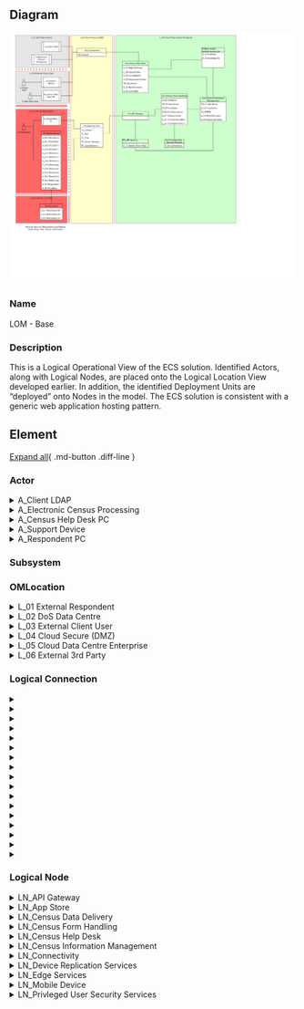 
## Diagram

![LOM - Base](../img/lomview_S18vZHZqK9FO_r13-bc9lY_BJK24keC9.png)



### Name


LOM - Base


### Description


This is a Logical Operational View of the ECS solution. Identified Actors, along with Logical Nodes, are placed onto the Logical Location View developed earlier. In addition, the identified Deployment Units are “deployed” onto Nodes in the model. The ECS solution is consistent with a generic web application hosting pattern.


## Element

[Expand all](#){ .md-button .diff-line }


### Actor


    

<details markdown=1>
<summary markdown="span">A_Client LDAP</summary>

<table>
    <caption></caption>
    <thead>
        <tr>
            <th></th>
            <th></th>
        </tr>
    </thead>
    <tr>
        <td> <strong>Name</strong> </td>
        <td>A_Client LDAP</td>
    </tr>
    <tr>
        <td> <strong>Description</strong> </td>
        <td></td>
    </tr>
    <tr>
        <td> <strong>Type</strong> </td>
        <td>IT System</td>
    </tr>
    <tr>
        <td> <strong>Generic Group</strong> </td>
<td>
        
</td>
    </tr>
</table>


</details>


    

<details markdown=1>
<summary markdown="span">A_Electronic Census Processing</summary>

<table>
    <caption></caption>
    <thead>
        <tr>
            <th></th>
            <th></th>
        </tr>
    </thead>
    <tr>
        <td> <strong>Name</strong> </td>
        <td>A_Electronic Census Processing</td>
    </tr>
    <tr>
        <td> <strong>Description</strong> </td>
        <td></td>
    </tr>
    <tr>
        <td> <strong>Type</strong> </td>
        <td>IT System</td>
    </tr>
    <tr>
        <td> <strong>Generic Group</strong> </td>
<td>
        
</td>
    </tr>
</table>


</details>


    

<details markdown=1>
<summary markdown="span">A_Census Help Desk PC</summary>

<table>
    <caption></caption>
    <thead>
        <tr>
            <th></th>
            <th></th>
        </tr>
    </thead>
    <tr>
        <td> <strong>Name</strong> </td>
        <td>A_Census Help Desk PC</td>
    </tr>
    <tr>
        <td> <strong>Description</strong> </td>
        <td></td>
    </tr>
    <tr>
        <td> <strong>Type</strong> </td>
        <td>IT System</td>
    </tr>
    <tr>
        <td> <strong>Generic Group</strong> </td>
<td>
        
</td>
    </tr>
</table>


</details>


    

<details markdown=1>
<summary markdown="span">A_Support Device</summary>

<table>
    <caption></caption>
    <thead>
        <tr>
            <th></th>
            <th></th>
        </tr>
    </thead>
    <tr>
        <td> <strong>Name</strong> </td>
        <td>A_Support Device</td>
    </tr>
    <tr>
        <td> <strong>Description</strong> </td>
        <td>PC or mobile device used by help desk support person.  They are using the system via a browser, so no software to be deployed.

The browser accessed user interface - must meet the accessibility requirements including operation with JavaScript disabled and support for screen readers. ECS application running on the server generates all HTML pages displayed to the respondent and performs all field validation, business rule and mandatory question checks, and subsequent processing. The browser performs the pure presentation layer function, and thus every individual page transition requires interaction with the server.</td>
    </tr>
    <tr>
        <td> <strong>Type</strong> </td>
        <td>IT System</td>
    </tr>
    <tr>
        <td> <strong>Generic Group</strong> </td>
<td>
        
</td>
    </tr>
</table>


</details>


    

<details markdown=1>
<summary markdown="span">A_Respondent PC</summary>

<table>
    <caption></caption>
    <thead>
        <tr>
            <th></th>
            <th></th>
        </tr>
    </thead>
    <tr>
        <td> <strong>Name</strong> </td>
        <td>A_Respondent PC</td>
    </tr>
    <tr>
        <td> <strong>Description</strong> </td>
        <td>PC used by census respondent, in this case using a browser to access the centralized version of the application.</td>
    </tr>
    <tr>
        <td> <strong>Type</strong> </td>
        <td>IT System</td>
    </tr>
    <tr>
        <td> <strong>Generic Group</strong> </td>
<td>
        
</td>
    </tr>
</table>


</details>


    




### Subsystem





### OMLocation


    

<details markdown=1>
<summary markdown="span">L_01 External Respondent</summary>

<table>
    <caption></caption>
    <thead>
        <tr>
            <th></th>
            <th></th>
        </tr>
    </thead>
    <tr>
        <td> <strong>Name</strong> </td>
        <td>L_01 External Respondent</td>
    </tr>
    <tr>
        <td> <strong>Description</strong> </td>
        <td>L_External Respondent

Cardinality = 10,000,000</td>
    </tr>
</table>


</details>


    

<details markdown=1>
<summary markdown="span">L_02 DoS Data Centre</summary>

<table>
    <caption></caption>
    <thead>
        <tr>
            <th></th>
            <th></th>
        </tr>
    </thead>
    <tr>
        <td> <strong>Name</strong> </td>
        <td>L_02 DoS Data Centre</td>
    </tr>
    <tr>
        <td> <strong>Description</strong> </td>
        <td>L_External Client Data Centre

Cardinality = 1</td>
    </tr>
</table>


</details>


    

<details markdown=1>
<summary markdown="span">L_03 External Client User</summary>

<table>
    <caption></caption>
    <thead>
        <tr>
            <th></th>
            <th></th>
        </tr>
    </thead>
    <tr>
        <td> <strong>Name</strong> </td>
        <td>L_03 External Client User</td>
    </tr>
    <tr>
        <td> <strong>Description</strong> </td>
        <td>L_External Client User

Cardinality = 1</td>
    </tr>
</table>


</details>


    

<details markdown=1>
<summary markdown="span">L_04 Cloud Secure (DMZ)</summary>

<table>
    <caption></caption>
    <thead>
        <tr>
            <th></th>
            <th></th>
        </tr>
    </thead>
    <tr>
        <td> <strong>Name</strong> </td>
        <td>L_04 Cloud Secure (DMZ)</td>
    </tr>
    <tr>
        <td> <strong>Description</strong> </td>
        <td>L_Cloud Secure (DMZ)

Cardinality = 1</td>
    </tr>
</table>


</details>


    

<details markdown=1>
<summary markdown="span">L_05 Cloud Data Centre Enterprise</summary>

<table>
    <caption></caption>
    <thead>
        <tr>
            <th></th>
            <th></th>
        </tr>
    </thead>
    <tr>
        <td> <strong>Name</strong> </td>
        <td>L_05 Cloud Data Centre Enterprise</td>
    </tr>
    <tr>
        <td> <strong>Description</strong> </td>
        <td>L_Cloud Data Centre Enterprise

Cardinality = 1</td>
    </tr>
</table>


</details>


    

<details markdown=1>
<summary markdown="span">L_06 External 3rd Party</summary>

<table>
    <caption></caption>
    <thead>
        <tr>
            <th></th>
            <th></th>
        </tr>
    </thead>
    <tr>
        <td> <strong>Name</strong> </td>
        <td>L_06 External 3rd Party</td>
    </tr>
    <tr>
        <td> <strong>Description</strong> </td>
        <td>L_External 3rd Party

Cardinality = 3</td>
    </tr>
</table>


</details>


    




### Logical Connection


    

<details markdown=1>
<summary markdown="span"></summary>

<table>
    <caption></caption>
    <thead>
        <tr>
            <th></th>
            <th></th>
        </tr>
    </thead>
    <tr>
        <td> <strong>Name</strong> </td>
        <td></td>
    </tr>
    <tr>
        <td> <strong>Description</strong> </td>
        <td></td>
    </tr>
</table>


</details>


    

<details markdown=1>
<summary markdown="span"></summary>

<table>
    <caption></caption>
    <thead>
        <tr>
            <th></th>
            <th></th>
        </tr>
    </thead>
    <tr>
        <td> <strong>Name</strong> </td>
        <td></td>
    </tr>
    <tr>
        <td> <strong>Description</strong> </td>
        <td></td>
    </tr>
</table>


</details>


    

<details markdown=1>
<summary markdown="span"></summary>

<table>
    <caption></caption>
    <thead>
        <tr>
            <th></th>
            <th></th>
        </tr>
    </thead>
    <tr>
        <td> <strong>Name</strong> </td>
        <td></td>
    </tr>
    <tr>
        <td> <strong>Description</strong> </td>
        <td></td>
    </tr>
</table>


</details>


    

<details markdown=1>
<summary markdown="span"></summary>

<table>
    <caption></caption>
    <thead>
        <tr>
            <th></th>
            <th></th>
        </tr>
    </thead>
    <tr>
        <td> <strong>Name</strong> </td>
        <td></td>
    </tr>
    <tr>
        <td> <strong>Description</strong> </td>
        <td></td>
    </tr>
</table>


</details>


    

<details markdown=1>
<summary markdown="span"></summary>

<table>
    <caption></caption>
    <thead>
        <tr>
            <th></th>
            <th></th>
        </tr>
    </thead>
    <tr>
        <td> <strong>Name</strong> </td>
        <td></td>
    </tr>
    <tr>
        <td> <strong>Description</strong> </td>
        <td></td>
    </tr>
</table>


</details>


    

<details markdown=1>
<summary markdown="span"></summary>

<table>
    <caption></caption>
    <thead>
        <tr>
            <th></th>
            <th></th>
        </tr>
    </thead>
    <tr>
        <td> <strong>Name</strong> </td>
        <td></td>
    </tr>
    <tr>
        <td> <strong>Description</strong> </td>
        <td></td>
    </tr>
</table>


</details>


    

<details markdown=1>
<summary markdown="span"></summary>

<table>
    <caption></caption>
    <thead>
        <tr>
            <th></th>
            <th></th>
        </tr>
    </thead>
    <tr>
        <td> <strong>Name</strong> </td>
        <td></td>
    </tr>
    <tr>
        <td> <strong>Description</strong> </td>
        <td></td>
    </tr>
</table>


</details>


    

<details markdown=1>
<summary markdown="span"></summary>

<table>
    <caption></caption>
    <thead>
        <tr>
            <th></th>
            <th></th>
        </tr>
    </thead>
    <tr>
        <td> <strong>Name</strong> </td>
        <td></td>
    </tr>
    <tr>
        <td> <strong>Description</strong> </td>
        <td></td>
    </tr>
</table>


</details>


    

<details markdown=1>
<summary markdown="span"></summary>

<table>
    <caption></caption>
    <thead>
        <tr>
            <th></th>
            <th></th>
        </tr>
    </thead>
    <tr>
        <td> <strong>Name</strong> </td>
        <td></td>
    </tr>
    <tr>
        <td> <strong>Description</strong> </td>
        <td></td>
    </tr>
</table>


</details>


    

<details markdown=1>
<summary markdown="span"></summary>

<table>
    <caption></caption>
    <thead>
        <tr>
            <th></th>
            <th></th>
        </tr>
    </thead>
    <tr>
        <td> <strong>Name</strong> </td>
        <td></td>
    </tr>
    <tr>
        <td> <strong>Description</strong> </td>
        <td></td>
    </tr>
</table>


</details>


    

<details markdown=1>
<summary markdown="span"></summary>

<table>
    <caption></caption>
    <thead>
        <tr>
            <th></th>
            <th></th>
        </tr>
    </thead>
    <tr>
        <td> <strong>Name</strong> </td>
        <td></td>
    </tr>
    <tr>
        <td> <strong>Description</strong> </td>
        <td></td>
    </tr>
</table>


</details>


    

<details markdown=1>
<summary markdown="span"></summary>

<table>
    <caption></caption>
    <thead>
        <tr>
            <th></th>
            <th></th>
        </tr>
    </thead>
    <tr>
        <td> <strong>Name</strong> </td>
        <td></td>
    </tr>
    <tr>
        <td> <strong>Description</strong> </td>
        <td></td>
    </tr>
</table>


</details>


    

<details markdown=1>
<summary markdown="span"></summary>

<table>
    <caption></caption>
    <thead>
        <tr>
            <th></th>
            <th></th>
        </tr>
    </thead>
    <tr>
        <td> <strong>Name</strong> </td>
        <td></td>
    </tr>
    <tr>
        <td> <strong>Description</strong> </td>
        <td></td>
    </tr>
</table>


</details>


    

<details markdown=1>
<summary markdown="span"></summary>

<table>
    <caption></caption>
    <thead>
        <tr>
            <th></th>
            <th></th>
        </tr>
    </thead>
    <tr>
        <td> <strong>Name</strong> </td>
        <td></td>
    </tr>
    <tr>
        <td> <strong>Description</strong> </td>
        <td></td>
    </tr>
</table>


</details>


    

<details markdown=1>
<summary markdown="span"></summary>

<table>
    <caption></caption>
    <thead>
        <tr>
            <th></th>
            <th></th>
        </tr>
    </thead>
    <tr>
        <td> <strong>Name</strong> </td>
        <td></td>
    </tr>
    <tr>
        <td> <strong>Description</strong> </td>
        <td></td>
    </tr>
</table>


</details>


    

<details markdown=1>
<summary markdown="span"></summary>

<table>
    <caption></caption>
    <thead>
        <tr>
            <th></th>
            <th></th>
        </tr>
    </thead>
    <tr>
        <td> <strong>Name</strong> </td>
        <td></td>
    </tr>
    <tr>
        <td> <strong>Description</strong> </td>
        <td></td>
    </tr>
</table>


</details>


    

<details markdown=1>
<summary markdown="span"></summary>

<table>
    <caption></caption>
    <thead>
        <tr>
            <th></th>
            <th></th>
        </tr>
    </thead>
    <tr>
        <td> <strong>Name</strong> </td>
        <td></td>
    </tr>
    <tr>
        <td> <strong>Description</strong> </td>
        <td></td>
    </tr>
</table>


</details>


    



### Logical Node


    

<details markdown=1>
<summary markdown="span">LN_API Gateway</summary>

<table>
    <caption></caption>
    <thead>
        <tr>
            <th></th>
            <th></th>
        </tr>
    </thead>
    <tr>
        <td> <strong>Name</strong> </td>
        <td>LN_API Gateway</td>
    </tr>
    <tr>
        <td> <strong>Description</strong> </td>
        <td></td>
    </tr>
    <tr>
        <td> <strong>Type</strong> </td>
        <td></td>
    </tr>
    <tr>
        <td> <strong>Primary Capability</strong> </td>
        <td>
            
        </td>
    </tr>
    <tr>
        <td> <strong>Implementation</strong> </td>
        <td>
            
                <div><a href="https://www.ibm.com/cloud/api-connect">IBM API Connect</a></div>
            
        </td>
    </tr>
    <tr>
        <td> <strong>Architectural Decision</strong> </td>
        <td>
            
        </td>
    </tr>
    <tr>
        <td> <strong>Non Functional Requirement</strong> </td>
        <td>
            
        </td>
    </tr>
    <tr>
        <td> <strong>Generic Group</strong> </td>
        <td></td>
    </tr>
    <tr>
        <td> <strong>Sub-level Diagram</strong> </td>
        <td></td>
    </tr>
    <tr>
        <td> <strong>Related Diagrams</strong> </td>
        <td>
            
                <div><a href="../../Logical Operational View/lomview_S18vZHZqK9FO_r13-bc9lY_BJK24keC9">LOM - Base</a></div>
            
                <div><a href="../../Logical Operational View/lomview_SJ4GogkCd_r13-bc9lY_BJK24keC9">LOM Base - new</a></div>
            
                <div><a href="../../Prescribed Operational Model/pomview_ryoKWHbcF9Yd_r13-bc9lY_BJK24keC9">POM - Base</a></div>
            
        </td>
    </tr>
    <tr>
        <td> <strong>Related Elements</strong> </td>
        <td>
            
                <div>PN_Gateway</div>
                
                    
                    <li><a href="../../Prescribed Operational Model/pomview_ryoKWHbcF9Yd_r13-bc9lY_BJK24keC9">POM - Base</a></li>
                    
                
            
                <div>L_05 Cloud Data Centre Enterprise</div>
                
                    
                    <li><a href="../../Logical Operational View/lomview_S18vZHZqK9FO_r13-bc9lY_BJK24keC9">LOM - Base</a></li>
                    
                    <li><a href="../../Logical Operational View/lomview_SJ4GogkCd_r13-bc9lY_BJK24keC9">LOM Base - new</a></li>
                    
                
            
            
                <div>TE_API Access</div>
                
                    
                    <li><div><a href="../../Prescribed Operational Model/pomview_ryoKWHbcF9Yd_r13-bc9lY_BJK24keC9">POM - Base</a></div></li>
                    
                    <li><div><a href="../../Logical Operational View/lomview_S18vZHZqK9FO_r13-bc9lY_BJK24keC9">LOM - Base</a></div></li>
                    
                    <li><div><a href="../../Logical Operational View/lomview_SJ4GogkCd_r13-bc9lY_BJK24keC9">LOM Base - new</a></div></li>
                    
                    <li><div><a href="../../Sequence View/cmdynamicview_rknuMrZcFqKO_r13-bc9lY_BJK24keC9">SD - UC_01 Logon</a></div></li>
                    
                    <li><div><a href="../../Static View/cmstaticview_2VSZD2lD7RK_r13-bc9lY_BJK24keC9">ECS Static View</a></div></li>
                    
                
            
        </td>
    </tr>
</table>


</details>


    

<details markdown=1>
<summary markdown="span">LN_App Store</summary>

<table>
    <caption></caption>
    <thead>
        <tr>
            <th></th>
            <th></th>
        </tr>
    </thead>
    <tr>
        <td> <strong>Name</strong> </td>
        <td>LN_App Store</td>
    </tr>
    <tr>
        <td> <strong>Description</strong> </td>
        <td></td>
    </tr>
    <tr>
        <td> <strong>Type</strong> </td>
        <td></td>
    </tr>
    <tr>
        <td> <strong>Primary Capability</strong> </td>
        <td>
            
        </td>
    </tr>
    <tr>
        <td> <strong>Implementation</strong> </td>
        <td>
            
                <div><a href="">ECS Solution</a></div>
            
                <div><a href="https://www.sqlite.org/index.html">SQLite</a></div>
            
                <div><a href="">Android</a></div>
            
                <div><a href="">IOS</a></div>
            
                <div><a href="">Windows</a></div>
            
                <div><a href="https://developers.google.com/maps/documentation/geolocation/overview">Google Maps API</a></div>
            
        </td>
    </tr>
    <tr>
        <td> <strong>Architectural Decision</strong> </td>
        <td>
            
        </td>
    </tr>
    <tr>
        <td> <strong>Non Functional Requirement</strong> </td>
        <td>
            
        </td>
    </tr>
    <tr>
        <td> <strong>Generic Group</strong> </td>
        <td></td>
    </tr>
    <tr>
        <td> <strong>Sub-level Diagram</strong> </td>
        <td></td>
    </tr>
    <tr>
        <td> <strong>Related Diagrams</strong> </td>
        <td>
            
                <div><a href="../../Logical Operational View/lomview_S18vZHZqK9FO_r13-bc9lY_BJK24keC9">LOM - Base</a></div>
            
                <div><a href="../../Logical Operational View/lomview_SJ4GogkCd_r13-bc9lY_BJK24keC9">LOM Base - new</a></div>
            
        </td>
    </tr>
    <tr>
        <td> <strong>Related Elements</strong> </td>
        <td>
            
                <div>L_06 External 3rd Party</div>
                
                    
                    <li><a href="../../Logical Operational View/lomview_S18vZHZqK9FO_r13-bc9lY_BJK24keC9">LOM - Base</a></li>
                    
                    <li><a href="../../Logical Operational View/lomview_SJ4GogkCd_r13-bc9lY_BJK24keC9">LOM Base - new</a></li>
                    
                
            
            
                <div>I_01b MobileApp (IOS)</div>
                
                    
                    <li><div><a href="../../Logical Operational View/lomview_S18vZHZqK9FO_r13-bc9lY_BJK24keC9">LOM - Base</a></div></li>
                    
                    <li><div><a href="../../Logical Operational View/lomview_SJ4GogkCd_r13-bc9lY_BJK24keC9">LOM Base - new</a></div></li>
                    
                    <li><div><a href="../../Static View/cmstaticview_2VSZD2lD7RK_r13-bc9lY_BJK24keC9">ECS Static View</a></div></li>
                    
                    <li><div><a href="../../Sequence View/cmdynamicview_rknuMrZcFqKO_r13-bc9lY_BJK24keC9">SD - UC_01 Logon</a></div></li>
                    
                
            
                <div>I_01a MobileApp (Android)</div>
                
                    
                    <li><div><a href="../../Logical Operational View/lomview_S18vZHZqK9FO_r13-bc9lY_BJK24keC9">LOM - Base</a></div></li>
                    
                    <li><div><a href="../../Logical Operational View/lomview_SJ4GogkCd_r13-bc9lY_BJK24keC9">LOM Base - new</a></div></li>
                    
                    <li><div><a href="../../Static View/cmstaticview_2VSZD2lD7RK_r13-bc9lY_BJK24keC9">ECS Static View</a></div></li>
                    
                    <li><div><a href="../../Sequence View/cmdynamicview_rknuMrZcFqKO_r13-bc9lY_BJK24keC9">SD - UC_01 Logon</a></div></li>
                    
                
            
                <div>I_01c MobileApp (Windows)</div>
                
                    
                    <li><div><a href="../../Logical Operational View/lomview_S18vZHZqK9FO_r13-bc9lY_BJK24keC9">LOM - Base</a></div></li>
                    
                    <li><div><a href="../../Logical Operational View/lomview_SJ4GogkCd_r13-bc9lY_BJK24keC9">LOM Base - new</a></div></li>
                    
                    <li><div><a href="../../Static View/cmstaticview_2VSZD2lD7RK_r13-bc9lY_BJK24keC9">ECS Static View</a></div></li>
                    
                    <li><div><a href="../../Sequence View/cmdynamicview_rknuMrZcFqKO_r13-bc9lY_BJK24keC9">SD - UC_01 Logon</a></div></li>
                    
                
            
        </td>
    </tr>
</table>


</details>


    

<details markdown=1>
<summary markdown="span">LN_Census Data Delivery</summary>

<table>
    <caption></caption>
    <thead>
        <tr>
            <th></th>
            <th></th>
        </tr>
    </thead>
    <tr>
        <td> <strong>Name</strong> </td>
        <td>LN_Census Data Delivery</td>
    </tr>
    <tr>
        <td> <strong>Description</strong> </td>
        <td></td>
    </tr>
    <tr>
        <td> <strong>Type</strong> </td>
        <td></td>
    </tr>
    <tr>
        <td> <strong>Primary Capability</strong> </td>
        <td>
            
        </td>
    </tr>
    <tr>
        <td> <strong>Implementation</strong> </td>
        <td>
            
        </td>
    </tr>
    <tr>
        <td> <strong>Architectural Decision</strong> </td>
        <td>
            
        </td>
    </tr>
    <tr>
        <td> <strong>Non Functional Requirement</strong> </td>
        <td>
            
        </td>
    </tr>
    <tr>
        <td> <strong>Generic Group</strong> </td>
        <td></td>
    </tr>
    <tr>
        <td> <strong>Sub-level Diagram</strong> </td>
        <td></td>
    </tr>
    <tr>
        <td> <strong>Related Diagrams</strong> </td>
        <td>
            
                <div><a href="../../Logical Operational View/lomview_S18vZHZqK9FO_r13-bc9lY_BJK24keC9">LOM - Base</a></div>
            
                <div><a href="../../Logical Operational View/lomview_SJ4GogkCd_r13-bc9lY_BJK24keC9">LOM Base - new</a></div>
            
                <div><a href="../../Prescribed Operational Model/pomview_ryoKWHbcF9Yd_r13-bc9lY_BJK24keC9">POM - Base</a></div>
            
        </td>
    </tr>
    <tr>
        <td> <strong>Related Elements</strong> </td>
        <td>
            
                <div>PN_Messaging</div>
                
                    
                    <li><a href="../../Prescribed Operational Model/pomview_ryoKWHbcF9Yd_r13-bc9lY_BJK24keC9">POM - Base</a></li>
                    
                
            
                <div>L_05 Cloud Data Centre Enterprise</div>
                
                    
                    <li><a href="../../Logical Operational View/lomview_S18vZHZqK9FO_r13-bc9lY_BJK24keC9">LOM - Base</a></li>
                    
                    <li><a href="../../Logical Operational View/lomview_SJ4GogkCd_r13-bc9lY_BJK24keC9">LOM Base - new</a></li>
                    
                
            
            
                <div>E_17 SendRespondentData</div>
                
                    
                    <li><div><a href="../../Prescribed Operational Model/pomview_ryoKWHbcF9Yd_r13-bc9lY_BJK24keC9">POM - Base</a></div></li>
                    
                    <li><div><a href="../../Logical Operational View/lomview_S18vZHZqK9FO_r13-bc9lY_BJK24keC9">LOM - Base</a></div></li>
                    
                    <li><div><a href="../../Logical Operational View/lomview_SJ4GogkCd_r13-bc9lY_BJK24keC9">LOM Base - new</a></div></li>
                    
                    <li><div><a href="../../Static View/cmstaticview_2VSZD2lD7RK_r13-bc9lY_BJK24keC9">ECS Static View</a></div></li>
                    
                
            
                <div>E_20 ForwardProxy</div>
                
            
                <div>E_18 SendMgtInfo</div>
                
                    
                    <li><div><a href="../../Prescribed Operational Model/pomview_ryoKWHbcF9Yd_r13-bc9lY_BJK24keC9">POM - Base</a></div></li>
                    
                    <li><div><a href="../../Logical Operational View/lomview_S18vZHZqK9FO_r13-bc9lY_BJK24keC9">LOM - Base</a></div></li>
                    
                    <li><div><a href="../../Logical Operational View/lomview_SJ4GogkCd_r13-bc9lY_BJK24keC9">LOM Base - new</a></div></li>
                    
                    <li><div><a href="../../Static View/cmstaticview_2VSZD2lD7RK_r13-bc9lY_BJK24keC9">ECS Static View</a></div></li>
                    
                
            
                <div>E_19 PullECNs</div>
                
                    
                    <li><div><a href="../../Prescribed Operational Model/pomview_ryoKWHbcF9Yd_r13-bc9lY_BJK24keC9">POM - Base</a></div></li>
                    
                    <li><div><a href="../../Logical Operational View/lomview_S18vZHZqK9FO_r13-bc9lY_BJK24keC9">LOM - Base</a></div></li>
                    
                    <li><div><a href="../../Logical Operational View/lomview_SJ4GogkCd_r13-bc9lY_BJK24keC9">LOM Base - new</a></div></li>
                    
                    <li><div><a href="../../Static View/cmstaticview_2VSZD2lD7RK_r13-bc9lY_BJK24keC9">ECS Static View</a></div></li>
                    
                
            
        </td>
    </tr>
</table>


</details>


    

<details markdown=1>
<summary markdown="span">LN_Census Form Handling</summary>

<table>
    <caption></caption>
    <thead>
        <tr>
            <th></th>
            <th></th>
        </tr>
    </thead>
    <tr>
        <td> <strong>Name</strong> </td>
        <td>LN_Census Form Handling</td>
    </tr>
    <tr>
        <td> <strong>Description</strong> </td>
        <td></td>
    </tr>
    <tr>
        <td> <strong>Type</strong> </td>
        <td></td>
    </tr>
    <tr>
        <td> <strong>Primary Capability</strong> </td>
        <td>
            
        </td>
    </tr>
    <tr>
        <td> <strong>Implementation</strong> </td>
        <td>
            
                <div><a href="https://httpd.apache.org/">Apache http Server</a></div>
            
                <div><a href="https://cloud.ibm.com/developer/appservice/create-app?starterKit=687d91f2-ba5c-3914-8da5-57876c1f772a&defaultLanguage=undefined">Java Liberty App</a></div>
            
                <div><a href="https://tomcat.apache.org/">Apache Tomcat</a></div>
            
                <div><a href="https://cloud.ibm.com/catalog/content/.::1-b9f20fe3-baac-459b-b047-cb4ae9eb46f2-global">WebSphere Application Server for VSI</a></div>
            
        </td>
    </tr>
    <tr>
        <td> <strong>Architectural Decision</strong> </td>
        <td>
            
        </td>
    </tr>
    <tr>
        <td> <strong>Non Functional Requirement</strong> </td>
        <td>
            
        </td>
    </tr>
    <tr>
        <td> <strong>Generic Group</strong> </td>
        <td></td>
    </tr>
    <tr>
        <td> <strong>Sub-level Diagram</strong> </td>
        <td></td>
    </tr>
    <tr>
        <td> <strong>Related Diagrams</strong> </td>
        <td>
            
                <div><a href="../../Logical Operational View/lomview_S18vZHZqK9FO_r13-bc9lY_BJK24keC9">LOM - Base</a></div>
            
                <div><a href="../../Logical Operational View/lomview_SJ4GogkCd_r13-bc9lY_BJK24keC9">LOM Base - new</a></div>
            
                <div><a href="../../Prescribed Operational Model/pomview_ryoKWHbcF9Yd_r13-bc9lY_BJK24keC9">POM - Base</a></div>
            
        </td>
    </tr>
    <tr>
        <td> <strong>Related Elements</strong> </td>
        <td>
            
                <div>PN_App_Microservices</div>
                
                    
                    <li><a href="../../Prescribed Operational Model/pomview_ryoKWHbcF9Yd_r13-bc9lY_BJK24keC9">POM - Base</a></li>
                    
                
            
                <div>L_05 Cloud Data Centre Enterprise</div>
                
                    
                    <li><a href="../../Logical Operational View/lomview_S18vZHZqK9FO_r13-bc9lY_BJK24keC9">LOM - Base</a></li>
                    
                    <li><a href="../../Logical Operational View/lomview_SJ4GogkCd_r13-bc9lY_BJK24keC9">LOM Base - new</a></li>
                    
                
            
            
                <div>E_10 FormDefinitionController</div>
                
                    
                    <li><div><a href="../../Prescribed Operational Model/pomview_ryoKWHbcF9Yd_r13-bc9lY_BJK24keC9">POM - Base</a></div></li>
                    
                    <li><div><a href="../../Logical Operational View/lomview_S18vZHZqK9FO_r13-bc9lY_BJK24keC9">LOM - Base</a></div></li>
                    
                    <li><div><a href="../../Logical Operational View/lomview_SJ4GogkCd_r13-bc9lY_BJK24keC9">LOM Base - new</a></div></li>
                    
                    <li><div><a href="../../Sequence View/cmdynamicview_rknuMrZcFqKO_r13-bc9lY_BJK24keC9">SD - UC_01 Logon</a></div></li>
                    
                    <li><div><a href="../../Services View/aodservices_2SjGFR5cKyw_r13-bc9lY_BJK24keC9">ECS Services</a></div></li>
                    
                
            
                <div>E_05 FormHandlingWebServer</div>
                
                    
                    <li><div><a href="../../Prescribed Operational Model/pomview_ryoKWHbcF9Yd_r13-bc9lY_BJK24keC9">POM - Base</a></div></li>
                    
                    <li><div><a href="../../Logical Operational View/lomview_S18vZHZqK9FO_r13-bc9lY_BJK24keC9">LOM - Base</a></div></li>
                    
                    <li><div><a href="../../Logical Operational View/lomview_SJ4GogkCd_r13-bc9lY_BJK24keC9">LOM Base - new</a></div></li>
                    
                    <li><div><a href="../../Sequence View/cmdynamicview_rknuMrZcFqKO_r13-bc9lY_BJK24keC9">SD - UC_01 Logon</a></div></li>
                    
                    <li><div><a href="../../Static View/cmstaticview_2VSZD2lD7RK_r13-bc9lY_BJK24keC9">ECS Static View</a></div></li>
                    
                
            
                <div>E_07 ViewController</div>
                
                    
                    <li><div><a href="../../Prescribed Operational Model/pomview_ryoKWHbcF9Yd_r13-bc9lY_BJK24keC9">POM - Base</a></div></li>
                    
                    <li><div><a href="../../Logical Operational View/lomview_S18vZHZqK9FO_r13-bc9lY_BJK24keC9">LOM - Base</a></div></li>
                    
                    <li><div><a href="../../Logical Operational View/lomview_SJ4GogkCd_r13-bc9lY_BJK24keC9">LOM Base - new</a></div></li>
                    
                    <li><div><a href="../../Sequence View/cmdynamicview_rknuMrZcFqKO_r13-bc9lY_BJK24keC9">SD - UC_01 Logon</a></div></li>
                    
                    <li><div><a href="../../Static View/cmstaticview_2VSZD2lD7RK_r13-bc9lY_BJK24keC9">ECS Static View</a></div></li>
                    
                
            
                <div>E_09 FormSubmission</div>
                
                    
                    <li><div><a href="../../Prescribed Operational Model/pomview_ryoKWHbcF9Yd_r13-bc9lY_BJK24keC9">POM - Base</a></div></li>
                    
                    <li><div><a href="../../Logical Operational View/lomview_S18vZHZqK9FO_r13-bc9lY_BJK24keC9">LOM - Base</a></div></li>
                    
                    <li><div><a href="../../Logical Operational View/lomview_SJ4GogkCd_r13-bc9lY_BJK24keC9">LOM Base - new</a></div></li>
                    
                    <li><div><a href="../../Static View/cmstaticview_2VSZD2lD7RK_r13-bc9lY_BJK24keC9">ECS Static View</a></div></li>
                    
                    <li><div><a href="../../Services View/aodservices_2SjGFR5cKyw_r13-bc9lY_BJK24keC9">ECS Services</a></div></li>
                    
                
            
                <div>D_03 FormData</div>
                
                    
                    <li><div><a href="../../Prescribed Operational Model/pomview_ryoKWHbcF9Yd_r13-bc9lY_BJK24keC9">POM - Base</a></div></li>
                    
                    <li><div><a href="../../Logical Operational View/lomview_S18vZHZqK9FO_r13-bc9lY_BJK24keC9">LOM - Base</a></div></li>
                    
                    <li><div><a href="../../Logical Operational View/lomview_SJ4GogkCd_r13-bc9lY_BJK24keC9">LOM Base - new</a></div></li>
                    
                    <li><div><a href="../../Sequence View/cmdynamicview_rknuMrZcFqKO_r13-bc9lY_BJK24keC9">SD - UC_01 Logon</a></div></li>
                    
                    <li><div><a href="../../Static View/cmstaticview_2VSZD2lD7RK_r13-bc9lY_BJK24keC9">ECS Static View</a></div></li>
                    
                    <li><div><a href="../../Services View/aodservices_2SjGFR5cKyw_r13-bc9lY_BJK24keC9">ECS Services</a></div></li>
                    
                
            
                <div>TE_04 App Server</div>
                
                    
                    <li><div><a href="../../Prescribed Operational Model/pomview_ryoKWHbcF9Yd_r13-bc9lY_BJK24keC9">POM - Base</a></div></li>
                    
                    <li><div><a href="../../Logical Operational View/lomview_S18vZHZqK9FO_r13-bc9lY_BJK24keC9">LOM - Base</a></div></li>
                    
                    <li><div><a href="../../Logical Operational View/lomview_SJ4GogkCd_r13-bc9lY_BJK24keC9">LOM Base - new</a></div></li>
                    
                    <li><div><a href="../../Static View/cmstaticview_2VSZD2lD7RK_r13-bc9lY_BJK24keC9">ECS Static View</a></div></li>
                    
                
            
                <div>E_08 Validation</div>
                
                    
                    <li><div><a href="../../Prescribed Operational Model/pomview_ryoKWHbcF9Yd_r13-bc9lY_BJK24keC9">POM - Base</a></div></li>
                    
                    <li><div><a href="../../Logical Operational View/lomview_S18vZHZqK9FO_r13-bc9lY_BJK24keC9">LOM - Base</a></div></li>
                    
                    <li><div><a href="../../Logical Operational View/lomview_SJ4GogkCd_r13-bc9lY_BJK24keC9">LOM Base - new</a></div></li>
                    
                    <li><div><a href="../../Static View/cmstaticview_2VSZD2lD7RK_r13-bc9lY_BJK24keC9">ECS Static View</a></div></li>
                    
                
            
        </td>
    </tr>
</table>


</details>


    

<details markdown=1>
<summary markdown="span">LN_Census Help Desk</summary>

<table>
    <caption></caption>
    <thead>
        <tr>
            <th></th>
            <th></th>
        </tr>
    </thead>
    <tr>
        <td> <strong>Name</strong> </td>
        <td>LN_Census Help Desk</td>
    </tr>
    <tr>
        <td> <strong>Description</strong> </td>
        <td></td>
    </tr>
    <tr>
        <td> <strong>Type</strong> </td>
        <td></td>
    </tr>
    <tr>
        <td> <strong>Primary Capability</strong> </td>
        <td>
            
        </td>
    </tr>
    <tr>
        <td> <strong>Implementation</strong> </td>
        <td>
            
                <div><a href="">ECS Solution</a></div>
            
                <div><a href="https://cloud.ibm.com/developer/appservice/create-app?starterKit=687d91f2-ba5c-3914-8da5-57876c1f772a&defaultLanguage=undefined">Java Liberty App</a></div>
            
                <div><a href="https://tomcat.apache.org/">Apache Tomcat</a></div>
            
        </td>
    </tr>
    <tr>
        <td> <strong>Architectural Decision</strong> </td>
        <td>
            
        </td>
    </tr>
    <tr>
        <td> <strong>Non Functional Requirement</strong> </td>
        <td>
            
        </td>
    </tr>
    <tr>
        <td> <strong>Generic Group</strong> </td>
        <td></td>
    </tr>
    <tr>
        <td> <strong>Sub-level Diagram</strong> </td>
        <td></td>
    </tr>
    <tr>
        <td> <strong>Related Diagrams</strong> </td>
        <td>
            
                <div><a href="../../Logical Operational View/lomview_S18vZHZqK9FO_r13-bc9lY_BJK24keC9">LOM - Base</a></div>
            
                <div><a href="../../Logical Operational View/lomview_SJ4GogkCd_r13-bc9lY_BJK24keC9">LOM Base - new</a></div>
            
                <div><a href="../../Prescribed Operational Model/pomview_ryoKWHbcF9Yd_r13-bc9lY_BJK24keC9">POM - Base</a></div>
            
        </td>
    </tr>
    <tr>
        <td> <strong>Related Elements</strong> </td>
        <td>
            
                <div>PN_Census Help Desk</div>
                
                    
                    <li><a href="../../Prescribed Operational Model/pomview_ryoKWHbcF9Yd_r13-bc9lY_BJK24keC9">POM - Base</a></li>
                    
                
            
                <div>L_05 Cloud Data Centre Enterprise</div>
                
                    
                    <li><a href="../../Logical Operational View/lomview_S18vZHZqK9FO_r13-bc9lY_BJK24keC9">LOM - Base</a></li>
                    
                    <li><a href="../../Logical Operational View/lomview_SJ4GogkCd_r13-bc9lY_BJK24keC9">LOM Base - new</a></li>
                    
                
            
            
                <div>E_24 ConfigMgr</div>
                
                    
                    <li><div><a href="../../Prescribed Operational Model/pomview_ryoKWHbcF9Yd_r13-bc9lY_BJK24keC9">POM - Base</a></div></li>
                    
                    <li><div><a href="../../Logical Operational View/lomview_S18vZHZqK9FO_r13-bc9lY_BJK24keC9">LOM - Base</a></div></li>
                    
                    <li><div><a href="../../Logical Operational View/lomview_SJ4GogkCd_r13-bc9lY_BJK24keC9">LOM Base - new</a></div></li>
                    
                    <li><div><a href="../../Static View/cmstaticview_2VSZD2lD7RK_r13-bc9lY_BJK24keC9">ECS Static View</a></div></li>
                    
                
            
                <div>E_23 MgtInfoViewer</div>
                
                    
                    <li><div><a href="../../Prescribed Operational Model/pomview_ryoKWHbcF9Yd_r13-bc9lY_BJK24keC9">POM - Base</a></div></li>
                    
                    <li><div><a href="../../Logical Operational View/lomview_S18vZHZqK9FO_r13-bc9lY_BJK24keC9">LOM - Base</a></div></li>
                    
                    <li><div><a href="../../Logical Operational View/lomview_SJ4GogkCd_r13-bc9lY_BJK24keC9">LOM Base - new</a></div></li>
                    
                    <li><div><a href="../../Static View/cmstaticview_2VSZD2lD7RK_r13-bc9lY_BJK24keC9">ECS Static View</a></div></li>
                    
                
            
                <div>TE_App Server</div>
                
                    
                    <li><div><a href="../../Prescribed Operational Model/pomview_ryoKWHbcF9Yd_r13-bc9lY_BJK24keC9">POM - Base</a></div></li>
                    
                    <li><div><a href="../../Logical Operational View/lomview_S18vZHZqK9FO_r13-bc9lY_BJK24keC9">LOM - Base</a></div></li>
                    
                    <li><div><a href="../../Logical Operational View/lomview_SJ4GogkCd_r13-bc9lY_BJK24keC9">LOM Base - new</a></div></li>
                    
                    <li><div><a href="../../Static View/cmstaticview_2VSZD2lD7RK_r13-bc9lY_BJK24keC9">ECS Static View</a></div></li>
                    
                
            
                <div>U_03 RespondentViewer</div>
                
                    
                    <li><div><a href="../../Prescribed Operational Model/pomview_ryoKWHbcF9Yd_r13-bc9lY_BJK24keC9">POM - Base</a></div></li>
                    
                    <li><div><a href="../../Logical Operational View/lomview_S18vZHZqK9FO_r13-bc9lY_BJK24keC9">LOM - Base</a></div></li>
                    
                    <li><div><a href="../../Logical Operational View/lomview_SJ4GogkCd_r13-bc9lY_BJK24keC9">LOM Base - new</a></div></li>
                    
                    <li><div><a href="../../Static View/cmstaticview_2VSZD2lD7RK_r13-bc9lY_BJK24keC9">ECS Static View</a></div></li>
                    
                
            
                <div>U_05 ConfigMgrUI</div>
                
                    
                    <li><div><a href="../../Prescribed Operational Model/pomview_ryoKWHbcF9Yd_r13-bc9lY_BJK24keC9">POM - Base</a></div></li>
                    
                    <li><div><a href="../../Logical Operational View/lomview_S18vZHZqK9FO_r13-bc9lY_BJK24keC9">LOM - Base</a></div></li>
                    
                    <li><div><a href="../../Logical Operational View/lomview_SJ4GogkCd_r13-bc9lY_BJK24keC9">LOM Base - new</a></div></li>
                    
                    <li><div><a href="../../Static View/cmstaticview_2VSZD2lD7RK_r13-bc9lY_BJK24keC9">ECS Static View</a></div></li>
                    
                
            
                <div>E_22 RespondentViewer</div>
                
                    
                    <li><div><a href="../../Prescribed Operational Model/pomview_ryoKWHbcF9Yd_r13-bc9lY_BJK24keC9">POM - Base</a></div></li>
                    
                    <li><div><a href="../../Logical Operational View/lomview_S18vZHZqK9FO_r13-bc9lY_BJK24keC9">LOM - Base</a></div></li>
                    
                    <li><div><a href="../../Logical Operational View/lomview_SJ4GogkCd_r13-bc9lY_BJK24keC9">LOM Base - new</a></div></li>
                    
                    <li><div><a href="../../Static View/cmstaticview_2VSZD2lD7RK_r13-bc9lY_BJK24keC9">ECS Static View</a></div></li>
                    
                
            
                <div>U_04 MgtInfoViewer</div>
                
                    
                    <li><div><a href="../../Prescribed Operational Model/pomview_ryoKWHbcF9Yd_r13-bc9lY_BJK24keC9">POM - Base</a></div></li>
                    
                    <li><div><a href="../../Logical Operational View/lomview_S18vZHZqK9FO_r13-bc9lY_BJK24keC9">LOM - Base</a></div></li>
                    
                    <li><div><a href="../../Logical Operational View/lomview_SJ4GogkCd_r13-bc9lY_BJK24keC9">LOM Base - new</a></div></li>
                    
                    <li><div><a href="../../Static View/cmstaticview_2VSZD2lD7RK_r13-bc9lY_BJK24keC9">ECS Static View</a></div></li>
                    
                    <li><div><a href="../../Sequence View/cmdynamicview_rknuMrZcFqKO_r13-bc9lY_BJK24keC9">SD - UC_01 Logon</a></div></li>
                    
                
            
        </td>
    </tr>
</table>


</details>


    

<details markdown=1>
<summary markdown="span">LN_Census Information Management</summary>

<table>
    <caption></caption>
    <thead>
        <tr>
            <th></th>
            <th></th>
        </tr>
    </thead>
    <tr>
        <td> <strong>Name</strong> </td>
        <td>LN_Census Information Management</td>
    </tr>
    <tr>
        <td> <strong>Description</strong> </td>
        <td></td>
    </tr>
    <tr>
        <td> <strong>Type</strong> </td>
        <td></td>
    </tr>
    <tr>
        <td> <strong>Primary Capability</strong> </td>
        <td>
            
        </td>
    </tr>
    <tr>
        <td> <strong>Implementation</strong> </td>
        <td>
            
                <div><a href="">ECS Solution</a></div>
            
                <div><a href="https://cloud.ibm.com/developer/appservice/create-app?starterKit=687d91f2-ba5c-3914-8da5-57876c1f772a&defaultLanguage=undefined">Java Liberty App</a></div>
            
                <div><a href="https://tomcat.apache.org/">Apache Tomcat</a></div>
            
                <div><a href="https://cloud.ibm.com/catalog/content/.::1-b9f20fe3-baac-459b-b047-cb4ae9eb46f2-global">WebSphere Application Server for VSI</a></div>
            
                <div><a href="">MongoDB</a></div>
            
                <div><a href="https://cloud.ibm.com/catalog/services/db2">Db2</a></div>
            
                <div><a href="https://cloud.ibm.com/databases/databases-for-postgresql/create">Databases for PostgreSQL</a></div>
            
        </td>
    </tr>
    <tr>
        <td> <strong>Architectural Decision</strong> </td>
        <td>
            
        </td>
    </tr>
    <tr>
        <td> <strong>Non Functional Requirement</strong> </td>
        <td>
            
        </td>
    </tr>
    <tr>
        <td> <strong>Generic Group</strong> </td>
        <td></td>
    </tr>
    <tr>
        <td> <strong>Sub-level Diagram</strong> </td>
        <td></td>
    </tr>
    <tr>
        <td> <strong>Related Diagrams</strong> </td>
        <td>
            
                <div><a href="../../Logical Operational View/lomview_S18vZHZqK9FO_r13-bc9lY_BJK24keC9">LOM - Base</a></div>
            
                <div><a href="../../Logical Operational View/lomview_SJ4GogkCd_r13-bc9lY_BJK24keC9">LOM Base - new</a></div>
            
                <div><a href="../../Prescribed Operational Model/pomview_ryoKWHbcF9Yd_r13-bc9lY_BJK24keC9">POM - Base</a></div>
            
        </td>
    </tr>
    <tr>
        <td> <strong>Related Elements</strong> </td>
        <td>
            
                <div>PN_Database Services</div>
                
                    
                    <li><a href="../../Prescribed Operational Model/pomview_ryoKWHbcF9Yd_r13-bc9lY_BJK24keC9">POM - Base</a></li>
                    
                
            
                <div>L_05 Cloud Data Centre Enterprise</div>
                
                    
                    <li><a href="../../Logical Operational View/lomview_S18vZHZqK9FO_r13-bc9lY_BJK24keC9">LOM - Base</a></li>
                    
                    <li><a href="../../Logical Operational View/lomview_SJ4GogkCd_r13-bc9lY_BJK24keC9">LOM Base - new</a></li>
                    
                
            
            
                <div>D_04 RespondentData</div>
                
                    
                    <li><div><a href="../../Prescribed Operational Model/pomview_ryoKWHbcF9Yd_r13-bc9lY_BJK24keC9">POM - Base</a></div></li>
                    
                    <li><div><a href="../../Logical Operational View/lomview_S18vZHZqK9FO_r13-bc9lY_BJK24keC9">LOM - Base</a></div></li>
                    
                    <li><div><a href="../../Logical Operational View/lomview_SJ4GogkCd_r13-bc9lY_BJK24keC9">LOM Base - new</a></div></li>
                    
                    <li><div><a href="../../Sequence View/cmdynamicview_rknuMrZcFqKO_r13-bc9lY_BJK24keC9">SD - UC_01 Logon</a></div></li>
                    
                    <li><div><a href="../../Sequence View/cmdynamicview_B19eGrZ5tqYO_r13-bc9lY_BJK24keC9">SD - UC_19 Transfer Management Information</a></div></li>
                    
                    <li><div><a href="../../Static View/cmstaticview_2VSZD2lD7RK_r13-bc9lY_BJK24keC9">ECS Static View</a></div></li>
                    
                    <li><div><a href="../../Services View/aodservices_2SjGFR5cKyw_r13-bc9lY_BJK24keC9">ECS Services</a></div></li>
                    
                
            
                <div>E_14 MfgInfoProcess</div>
                
                    
                    <li><div><a href="../../Prescribed Operational Model/pomview_ryoKWHbcF9Yd_r13-bc9lY_BJK24keC9">POM - Base</a></div></li>
                    
                    <li><div><a href="../../Logical Operational View/lomview_S18vZHZqK9FO_r13-bc9lY_BJK24keC9">LOM - Base</a></div></li>
                    
                    <li><div><a href="../../Logical Operational View/lomview_SJ4GogkCd_r13-bc9lY_BJK24keC9">LOM Base - new</a></div></li>
                    
                    <li><div><a href="../../Sequence View/cmdynamicview_rknuMrZcFqKO_r13-bc9lY_BJK24keC9">SD - UC_01 Logon</a></div></li>
                    
                    <li><div><a href="../../Static View/cmstaticview_2VSZD2lD7RK_r13-bc9lY_BJK24keC9">ECS Static View</a></div></li>
                    
                
            
                <div>TE_RDBMS</div>
                
                    
                    <li><div><a href="../../Prescribed Operational Model/pomview_ryoKWHbcF9Yd_r13-bc9lY_BJK24keC9">POM - Base</a></div></li>
                    
                    <li><div><a href="../../Logical Operational View/lomview_S18vZHZqK9FO_r13-bc9lY_BJK24keC9">LOM - Base</a></div></li>
                    
                    <li><div><a href="../../Logical Operational View/lomview_SJ4GogkCd_r13-bc9lY_BJK24keC9">LOM Base - new</a></div></li>
                    
                    <li><div><a href="../../Static View/cmstaticview_2VSZD2lD7RK_r13-bc9lY_BJK24keC9">ECS Static View</a></div></li>
                    
                
            
                <div>E_13 Translation</div>
                
                    
                    <li><div><a href="../../Prescribed Operational Model/pomview_ryoKWHbcF9Yd_r13-bc9lY_BJK24keC9">POM - Base</a></div></li>
                    
                    <li><div><a href="../../Logical Operational View/lomview_S18vZHZqK9FO_r13-bc9lY_BJK24keC9">LOM - Base</a></div></li>
                    
                    <li><div><a href="../../Logical Operational View/lomview_SJ4GogkCd_r13-bc9lY_BJK24keC9">LOM Base - new</a></div></li>
                    
                    <li><div><a href="../../Sequence View/cmdynamicview_rknuMrZcFqKO_r13-bc9lY_BJK24keC9">SD - UC_01 Logon</a></div></li>
                    
                    <li><div><a href="../../Static View/cmstaticview_2VSZD2lD7RK_r13-bc9lY_BJK24keC9">ECS Static View</a></div></li>
                    
                
            
                <div>TE_11 App Server</div>
                
                    
                    <li><div><a href="../../Prescribed Operational Model/pomview_ryoKWHbcF9Yd_r13-bc9lY_BJK24keC9">POM - Base</a></div></li>
                    
                    <li><div><a href="../../Logical Operational View/lomview_S18vZHZqK9FO_r13-bc9lY_BJK24keC9">LOM - Base</a></div></li>
                    
                    <li><div><a href="../../Logical Operational View/lomview_SJ4GogkCd_r13-bc9lY_BJK24keC9">LOM Base - new</a></div></li>
                    
                    <li><div><a href="../../Static View/cmstaticview_2VSZD2lD7RK_r13-bc9lY_BJK24keC9">ECS Static View</a></div></li>
                    
                
            
        </td>
    </tr>
</table>


</details>


    

<details markdown=1>
<summary markdown="span">LN_Connectivity</summary>

<table>
    <caption></caption>
    <thead>
        <tr>
            <th></th>
            <th></th>
        </tr>
    </thead>
    <tr>
        <td> <strong>Name</strong> </td>
        <td>LN_Connectivity</td>
    </tr>
    <tr>
        <td> <strong>Description</strong> </td>
        <td></td>
    </tr>
    <tr>
        <td> <strong>Type</strong> </td>
        <td></td>
    </tr>
    <tr>
        <td> <strong>Primary Capability</strong> </td>
        <td>
            
        </td>
    </tr>
    <tr>
        <td> <strong>Implementation</strong> </td>
        <td>
            
                <div><a href="https://www.ibm.com/cloud/cloud-internet-services">IBM Cloud Internet Services</a></div>
            
        </td>
    </tr>
    <tr>
        <td> <strong>Architectural Decision</strong> </td>
        <td>
            
        </td>
    </tr>
    <tr>
        <td> <strong>Non Functional Requirement</strong> </td>
        <td>
            
        </td>
    </tr>
    <tr>
        <td> <strong>Generic Group</strong> </td>
        <td></td>
    </tr>
    <tr>
        <td> <strong>Sub-level Diagram</strong> </td>
        <td></td>
    </tr>
    <tr>
        <td> <strong>Related Diagrams</strong> </td>
        <td>
            
                <div><a href="../../Logical Operational View/lomview_S18vZHZqK9FO_r13-bc9lY_BJK24keC9">LOM - Base</a></div>
            
                <div><a href="../../Logical Operational View/lomview_SJ4GogkCd_r13-bc9lY_BJK24keC9">LOM Base - new</a></div>
            
        </td>
    </tr>
    <tr>
        <td> <strong>Related Elements</strong> </td>
        <td>
            
                <div>L_04 Cloud Secure (DMZ)</div>
                
                    
                    <li><a href="../../Logical Operational View/lomview_S18vZHZqK9FO_r13-bc9lY_BJK24keC9">LOM - Base</a></li>
                    
                    <li><a href="../../Logical Operational View/lomview_SJ4GogkCd_r13-bc9lY_BJK24keC9">LOM Base - new</a></li>
                    
                
            
            
                <div>TE_Firewall</div>
                
            
        </td>
    </tr>
</table>


</details>


    

<details markdown=1>
<summary markdown="span">LN_Device Replication Services</summary>

<table>
    <caption></caption>
    <thead>
        <tr>
            <th></th>
            <th></th>
        </tr>
    </thead>
    <tr>
        <td> <strong>Name</strong> </td>
        <td>LN_Device Replication Services</td>
    </tr>
    <tr>
        <td> <strong>Description</strong> </td>
        <td></td>
    </tr>
    <tr>
        <td> <strong>Type</strong> </td>
        <td></td>
    </tr>
    <tr>
        <td> <strong>Primary Capability</strong> </td>
        <td>
            
        </td>
    </tr>
    <tr>
        <td> <strong>Implementation</strong> </td>
        <td>
            
                <div><a href="">ECS Solution</a></div>
            
        </td>
    </tr>
    <tr>
        <td> <strong>Architectural Decision</strong> </td>
        <td>
            
        </td>
    </tr>
    <tr>
        <td> <strong>Non Functional Requirement</strong> </td>
        <td>
            
        </td>
    </tr>
    <tr>
        <td> <strong>Generic Group</strong> </td>
        <td></td>
    </tr>
    <tr>
        <td> <strong>Sub-level Diagram</strong> </td>
        <td></td>
    </tr>
    <tr>
        <td> <strong>Related Diagrams</strong> </td>
        <td>
            
                <div><a href="../../Logical Operational View/lomview_S18vZHZqK9FO_r13-bc9lY_BJK24keC9">LOM - Base</a></div>
            
                <div><a href="../../Logical Operational View/lomview_SJ4GogkCd_r13-bc9lY_BJK24keC9">LOM Base - new</a></div>
            
        </td>
    </tr>
    <tr>
        <td> <strong>Related Elements</strong> </td>
        <td>
            
                <div>L_05 Cloud Data Centre Enterprise</div>
                
                    
                    <li><a href="../../Logical Operational View/lomview_S18vZHZqK9FO_r13-bc9lY_BJK24keC9">LOM - Base</a></li>
                    
                    <li><a href="../../Logical Operational View/lomview_SJ4GogkCd_r13-bc9lY_BJK24keC9">LOM Base - new</a></li>
                    
                
            
            
                <div>E_12 Mobile Device Replication</div>
                
                    
                    <li><div><a href="../../Logical Operational View/lomview_S18vZHZqK9FO_r13-bc9lY_BJK24keC9">LOM - Base</a></div></li>
                    
                    <li><div><a href="../../Logical Operational View/lomview_SJ4GogkCd_r13-bc9lY_BJK24keC9">LOM Base - new</a></div></li>
                    
                    <li><div><a href="../../Static View/cmstaticview_2VSZD2lD7RK_r13-bc9lY_BJK24keC9">ECS Static View</a></div></li>
                    
                    <li><div><a href="../../Services View/aodservices_2SjGFR5cKyw_r13-bc9lY_BJK24keC9">ECS Services</a></div></li>
                    
                
            
        </td>
    </tr>
</table>


</details>


    

<details markdown=1>
<summary markdown="span">LN_Edge Services</summary>

<table>
    <caption></caption>
    <thead>
        <tr>
            <th></th>
            <th></th>
        </tr>
    </thead>
    <tr>
        <td> <strong>Name</strong> </td>
        <td>LN_Edge Services</td>
    </tr>
    <tr>
        <td> <strong>Description</strong> </td>
        <td>Provide network capability to deliver content through the Internet (DNS, CDN, firewall, load balancer).</td>
    </tr>
    <tr>
        <td> <strong>Type</strong> </td>
        <td></td>
    </tr>
    <tr>
        <td> <strong>Primary Capability</strong> </td>
        <td>
            
                <div>edge services</div>
            
        </td>
    </tr>
    <tr>
        <td> <strong>Implementation</strong> </td>
        <td>
            
                <div><a href="https://www.ibm.com/cloud/cloud-internet-services">IBM Cloud Internet Services</a></div>
            
        </td>
    </tr>
    <tr>
        <td> <strong>Architectural Decision</strong> </td>
        <td>
            
        </td>
    </tr>
    <tr>
        <td> <strong>Non Functional Requirement</strong> </td>
        <td>
            
                <div><a href="../../Non Functional Requirements/nfr_BJAcxrWqK5YO_r13-bc9lY_BJK24keC9">Overall response time</a></div>
            
                <div><a href="../../Non Functional Requirements/nfr_HJ55lSW9t9YO_r13-bc9lY_BJK24keC9">Capacity during census enumeration period.</a></div>
            
                <div><a href="../../Non Functional Requirements/nfr_Hkv5lBZ9tqtd_r13-bc9lY_BJK24keC9">Transaction Processing Time</a></div>
            
                <div><a href="../../Non Functional Requirements/nfr_Hy89lHbcY5tO_r13-bc9lY_BJK24keC9">Device Support</a></div>
            
                <div><a href="../../Non Functional Requirements/nfr_r1_qgSZct9Fd_r13-bc9lY_BJK24keC9">Availability</a></div>
            
        </td>
    </tr>
    <tr>
        <td> <strong>Generic Group</strong> </td>
        <td></td>
    </tr>
    <tr>
        <td> <strong>Sub-level Diagram</strong> </td>
        <td></td>
    </tr>
    <tr>
        <td> <strong>Related Diagrams</strong> </td>
        <td>
            
                <div><a href="../../Logical Operational View/lomview_S18vZHZqK9FO_r13-bc9lY_BJK24keC9">LOM - Base</a></div>
            
                <div><a href="../../Logical Operational View/lomview_SJ4GogkCd_r13-bc9lY_BJK24keC9">LOM Base - new</a></div>
            
                <div><a href="../../IT System View/aoditsystem_SJ5yHK9eF_r13-bc9lY_BJK24keC9">ECS Base</a></div>
            
                <div><a href="../../Prescribed Operational Model/pomview_ryoKWHbcF9Yd_r13-bc9lY_BJK24keC9">POM - Base</a></div>
            
        </td>
    </tr>
    <tr>
        <td> <strong>Related Elements</strong> </td>
        <td>
            
                <div>PN_Edge Services</div>
                
                    
                    <li><a href="../../Prescribed Operational Model/pomview_ryoKWHbcF9Yd_r13-bc9lY_BJK24keC9">POM - Base</a></li>
                    
                
            
                <div>L_04 Cloud Secure (DMZ)</div>
                
                    
                    <li><a href="../../Logical Operational View/lomview_S18vZHZqK9FO_r13-bc9lY_BJK24keC9">LOM - Base</a></li>
                    
                    <li><a href="../../Logical Operational View/lomview_SJ4GogkCd_r13-bc9lY_BJK24keC9">LOM Base - new</a></li>
                    
                
            
                <div>Overall response time</div>
                
                    
                    <li><a href="../../Prescribed Operational Model/pomview_ryoKWHbcF9Yd_r13-bc9lY_BJK24keC9">POM - Base</a></li>
                    
                    <li><a href="../../Logical Operational View/lomview_S18vZHZqK9FO_r13-bc9lY_BJK24keC9">LOM - Base</a></li>
                    
                    <li><a href="../../Logical Operational View/lomview_SJ4GogkCd_r13-bc9lY_BJK24keC9">LOM Base - new</a></li>
                    
                    <li><a href="../../IT System View/aoditsystem_SJ5yHK9eF_r13-bc9lY_BJK24keC9">ECS Base</a></li>
                    
                
            
                <div>Capacity during census enumeration period.</div>
                
                    
                    <li><a href="../../Prescribed Operational Model/pomview_ryoKWHbcF9Yd_r13-bc9lY_BJK24keC9">POM - Base</a></li>
                    
                    <li><a href="../../Logical Operational View/lomview_S18vZHZqK9FO_r13-bc9lY_BJK24keC9">LOM - Base</a></li>
                    
                    <li><a href="../../Logical Operational View/lomview_SJ4GogkCd_r13-bc9lY_BJK24keC9">LOM Base - new</a></li>
                    
                    <li><a href="../../IT System View/aoditsystem_SJ5yHK9eF_r13-bc9lY_BJK24keC9">ECS Base</a></li>
                    
                
            
                <div>Transaction Processing Time</div>
                
                    
                    <li><a href="../../Prescribed Operational Model/pomview_ryoKWHbcF9Yd_r13-bc9lY_BJK24keC9">POM - Base</a></li>
                    
                    <li><a href="../../Logical Operational View/lomview_S18vZHZqK9FO_r13-bc9lY_BJK24keC9">LOM - Base</a></li>
                    
                    <li><a href="../../Logical Operational View/lomview_SJ4GogkCd_r13-bc9lY_BJK24keC9">LOM Base - new</a></li>
                    
                    <li><a href="../../IT System View/aoditsystem_SJ5yHK9eF_r13-bc9lY_BJK24keC9">ECS Base</a></li>
                    
                
            
                <div>Device Support</div>
                
                    
                    <li><a href="../../Prescribed Operational Model/pomview_ryoKWHbcF9Yd_r13-bc9lY_BJK24keC9">POM - Base</a></li>
                    
                    <li><a href="../../Logical Operational View/lomview_S18vZHZqK9FO_r13-bc9lY_BJK24keC9">LOM - Base</a></li>
                    
                    <li><a href="../../Logical Operational View/lomview_SJ4GogkCd_r13-bc9lY_BJK24keC9">LOM Base - new</a></li>
                    
                    <li><a href="../../IT System View/aoditsystem_SJ5yHK9eF_r13-bc9lY_BJK24keC9">ECS Base</a></li>
                    
                
            
                <div>Availability</div>
                
                    
                    <li><a href="../../Prescribed Operational Model/pomview_ryoKWHbcF9Yd_r13-bc9lY_BJK24keC9">POM - Base</a></li>
                    
                    <li><a href="../../Logical Operational View/lomview_S18vZHZqK9FO_r13-bc9lY_BJK24keC9">LOM - Base</a></li>
                    
                    <li><a href="../../Logical Operational View/lomview_SJ4GogkCd_r13-bc9lY_BJK24keC9">LOM Base - new</a></li>
                    
                    <li><a href="../../IT System View/aoditsystem_SJ5yHK9eF_r13-bc9lY_BJK24keC9">ECS Base</a></li>
                    
                
            
            
                <div>TE_Load Balancer</div>
                
            
                <div>TE_Secure Gateway</div>
                
            
                <div>TE_CDN</div>
                
            
                <div>TE_DNS</div>
                
            
                <div>TE_Firewall</div>
                
            
        </td>
    </tr>
</table>


</details>


    

<details markdown=1>
<summary markdown="span">LN_Mobile Device</summary>

<table>
    <caption></caption>
    <thead>
        <tr>
            <th></th>
            <th></th>
        </tr>
    </thead>
    <tr>
        <td> <strong>Name</strong> </td>
        <td>LN_Mobile Device</td>
    </tr>
    <tr>
        <td> <strong>Description</strong> </td>
        <td>Mobile device, running an application that must be available for Android, iOS and Windows devices. The functionality of the mobile device application will be like that offered by the Rich client browser application. Additionally, the solution will support “offline” mode of operation whereby census can be filled in by the mobile device user while the device is not connected to any network. The data is temporarily stored on the device and replicated back to the servers as soon as connection to a network is established. The data is removed from the mobile device once it is replicated to the server.</td>
    </tr>
    <tr>
        <td> <strong>Type</strong> </td>
        <td></td>
    </tr>
    <tr>
        <td> <strong>Primary Capability</strong> </td>
        <td>
            
        </td>
    </tr>
    <tr>
        <td> <strong>Implementation</strong> </td>
        <td>
            
                <div><a href="">ECS Solution</a></div>
            
                <div><a href="https://www.sqlite.org/index.html">SQLite</a></div>
            
                <div><a href="">Android</a></div>
            
                <div><a href="">IOS</a></div>
            
                <div><a href="">Windows</a></div>
            
                <div><a href="https://developers.google.com/maps/documentation/geolocation/overview">Google Maps API</a></div>
            
        </td>
    </tr>
    <tr>
        <td> <strong>Architectural Decision</strong> </td>
        <td>
            
        </td>
    </tr>
    <tr>
        <td> <strong>Non Functional Requirement</strong> </td>
        <td>
            
        </td>
    </tr>
    <tr>
        <td> <strong>Generic Group</strong> </td>
        <td></td>
    </tr>
    <tr>
        <td> <strong>Sub-level Diagram</strong> </td>
        <td></td>
    </tr>
    <tr>
        <td> <strong>Related Diagrams</strong> </td>
        <td>
            
                <div><a href="../../Logical Operational View/lomview_S18vZHZqK9FO_r13-bc9lY_BJK24keC9">LOM - Base</a></div>
            
                <div><a href="../../Logical Operational View/lomview_SJ4GogkCd_r13-bc9lY_BJK24keC9">LOM Base - new</a></div>
            
                <div><a href="../../IT System View/aoditsystem_SJ5yHK9eF_r13-bc9lY_BJK24keC9">ECS Base</a></div>
            
        </td>
    </tr>
    <tr>
        <td> <strong>Related Elements</strong> </td>
        <td>
            
                <div>L_01 External Respondent</div>
                
                    
                    <li><a href="../../Logical Operational View/lomview_S18vZHZqK9FO_r13-bc9lY_BJK24keC9">LOM - Base</a></li>
                    
                    <li><a href="../../Logical Operational View/lomview_SJ4GogkCd_r13-bc9lY_BJK24keC9">LOM Base - new</a></li>
                    
                
            
            
                <div>d_02 FormData</div>
                
                    
                    <li><div><a href="../../Logical Operational View/lomview_S18vZHZqK9FO_r13-bc9lY_BJK24keC9">LOM - Base</a></div></li>
                    
                    <li><div><a href="../../Logical Operational View/lomview_SJ4GogkCd_r13-bc9lY_BJK24keC9">LOM Base - new</a></div></li>
                    
                    <li><div><a href="../../Static View/cmstaticview_2VSZD2lD7RK_r13-bc9lY_BJK24keC9">ECS Static View</a></div></li>
                    
                
            
                <div>d_01 RespondentData</div>
                
                    
                    <li><div><a href="../../Logical Operational View/lomview_S18vZHZqK9FO_r13-bc9lY_BJK24keC9">LOM - Base</a></div></li>
                    
                    <li><div><a href="../../Logical Operational View/lomview_SJ4GogkCd_r13-bc9lY_BJK24keC9">LOM Base - new</a></div></li>
                    
                    <li><div><a href="../../Static View/cmstaticview_2VSZD2lD7RK_r13-bc9lY_BJK24keC9">ECS Static View</a></div></li>
                    
                
            
                <div>E_01a Mobile App (Android)</div>
                
                    
                    <li><div><a href="../../Logical Operational View/lomview_S18vZHZqK9FO_r13-bc9lY_BJK24keC9">LOM - Base</a></div></li>
                    
                    <li><div><a href="../../Logical Operational View/lomview_SJ4GogkCd_r13-bc9lY_BJK24keC9">LOM Base - new</a></div></li>
                    
                    <li><div><a href="../../Static View/cmstaticview_2VSZD2lD7RK_r13-bc9lY_BJK24keC9">ECS Static View</a></div></li>
                    
                    <li><div><a href="../../Sequence View/cmdynamicview_rknuMrZcFqKO_r13-bc9lY_BJK24keC9">SD - UC_01 Logon</a></div></li>
                    
                
            
                <div>U_02c PhoneUI (Windows)</div>
                
            
                <div>E_02a DeviceLocalDB (Android)</div>
                
                    
                    <li><div><a href="../../Logical Operational View/lomview_S18vZHZqK9FO_r13-bc9lY_BJK24keC9">LOM - Base</a></div></li>
                    
                    <li><div><a href="../../Logical Operational View/lomview_SJ4GogkCd_r13-bc9lY_BJK24keC9">LOM Base - new</a></div></li>
                    
                    <li><div><a href="../../Static View/cmstaticview_2VSZD2lD7RK_r13-bc9lY_BJK24keC9">ECS Static View</a></div></li>
                    
                
            
                <div>E_02b DeviceLocalDB (IOS)</div>
                
                    
                    <li><div><a href="../../Logical Operational View/lomview_S18vZHZqK9FO_r13-bc9lY_BJK24keC9">LOM - Base</a></div></li>
                    
                    <li><div><a href="../../Logical Operational View/lomview_SJ4GogkCd_r13-bc9lY_BJK24keC9">LOM Base - new</a></div></li>
                    
                    <li><div><a href="../../Static View/cmstaticview_2VSZD2lD7RK_r13-bc9lY_BJK24keC9">ECS Static View</a></div></li>
                    
                
            
                <div>E_01b MobileApp (IOS)</div>
                
                    
                    <li><div><a href="../../Logical Operational View/lomview_S18vZHZqK9FO_r13-bc9lY_BJK24keC9">LOM - Base</a></div></li>
                    
                    <li><div><a href="../../Logical Operational View/lomview_SJ4GogkCd_r13-bc9lY_BJK24keC9">LOM Base - new</a></div></li>
                    
                    <li><div><a href="../../Static View/cmstaticview_2VSZD2lD7RK_r13-bc9lY_BJK24keC9">ECS Static View</a></div></li>
                    
                    <li><div><a href="../../Sequence View/cmdynamicview_rknuMrZcFqKO_r13-bc9lY_BJK24keC9">SD - UC_01 Logon</a></div></li>
                    
                
            
                <div>U_02a PhoneUI (Android)</div>
                
            
                <div>U_01c MobileUI (Windows)</div>
                
                    
                    <li><div><a href="../../Logical Operational View/lomview_S18vZHZqK9FO_r13-bc9lY_BJK24keC9">LOM - Base</a></div></li>
                    
                    <li><div><a href="../../Logical Operational View/lomview_SJ4GogkCd_r13-bc9lY_BJK24keC9">LOM Base - new</a></div></li>
                    
                    <li><div><a href="../../Static View/cmstaticview_2VSZD2lD7RK_r13-bc9lY_BJK24keC9">ECS Static View</a></div></li>
                    
                
            
                <div>U_01a MobileUI (Android)</div>
                
                    
                    <li><div><a href="../../Logical Operational View/lomview_S18vZHZqK9FO_r13-bc9lY_BJK24keC9">LOM - Base</a></div></li>
                    
                    <li><div><a href="../../Logical Operational View/lomview_SJ4GogkCd_r13-bc9lY_BJK24keC9">LOM Base - new</a></div></li>
                    
                    <li><div><a href="../../Static View/cmstaticview_2VSZD2lD7RK_r13-bc9lY_BJK24keC9">ECS Static View</a></div></li>
                    
                
            
                <div>U_01b MobileUI (IOS)</div>
                
                    
                    <li><div><a href="../../Logical Operational View/lomview_S18vZHZqK9FO_r13-bc9lY_BJK24keC9">LOM - Base</a></div></li>
                    
                    <li><div><a href="../../Logical Operational View/lomview_SJ4GogkCd_r13-bc9lY_BJK24keC9">LOM Base - new</a></div></li>
                    
                    <li><div><a href="../../Static View/cmstaticview_2VSZD2lD7RK_r13-bc9lY_BJK24keC9">ECS Static View</a></div></li>
                    
                
            
                <div>U_02b PhoneUI (IOS)</div>
                
            
                <div>E_01c MobileApp (WIndows)</div>
                
                    
                    <li><div><a href="../../Logical Operational View/lomview_S18vZHZqK9FO_r13-bc9lY_BJK24keC9">LOM - Base</a></div></li>
                    
                    <li><div><a href="../../Logical Operational View/lomview_SJ4GogkCd_r13-bc9lY_BJK24keC9">LOM Base - new</a></div></li>
                    
                    <li><div><a href="../../Static View/cmstaticview_2VSZD2lD7RK_r13-bc9lY_BJK24keC9">ECS Static View</a></div></li>
                    
                    <li><div><a href="../../Sequence View/cmdynamicview_rknuMrZcFqKO_r13-bc9lY_BJK24keC9">SD - UC_01 Logon</a></div></li>
                    
                
            
                <div>E_02c DeviceLocalDB (Windows)</div>
                
                    
                    <li><div><a href="../../Logical Operational View/lomview_S18vZHZqK9FO_r13-bc9lY_BJK24keC9">LOM - Base</a></div></li>
                    
                    <li><div><a href="../../Logical Operational View/lomview_SJ4GogkCd_r13-bc9lY_BJK24keC9">LOM Base - new</a></div></li>
                    
                    <li><div><a href="../../Static View/cmstaticview_2VSZD2lD7RK_r13-bc9lY_BJK24keC9">ECS Static View</a></div></li>
                    
                
            
        </td>
    </tr>
</table>


</details>


    

<details markdown=1>
<summary markdown="span">LN_Privleged User Security Services</summary>

<table>
    <caption></caption>
    <thead>
        <tr>
            <th></th>
            <th></th>
        </tr>
    </thead>
    <tr>
        <td> <strong>Name</strong> </td>
        <td>LN_Privleged User Security Services</td>
    </tr>
    <tr>
        <td> <strong>Description</strong> </td>
        <td>Authentication for privliedged users</td>
    </tr>
    <tr>
        <td> <strong>Type</strong> </td>
        <td></td>
    </tr>
    <tr>
        <td> <strong>Primary Capability</strong> </td>
        <td>
            
        </td>
    </tr>
    <tr>
        <td> <strong>Implementation</strong> </td>
        <td>
            
        </td>
    </tr>
    <tr>
        <td> <strong>Architectural Decision</strong> </td>
        <td>
            
        </td>
    </tr>
    <tr>
        <td> <strong>Non Functional Requirement</strong> </td>
        <td>
            
        </td>
    </tr>
    <tr>
        <td> <strong>Generic Group</strong> </td>
        <td></td>
    </tr>
    <tr>
        <td> <strong>Sub-level Diagram</strong> </td>
        <td></td>
    </tr>
    <tr>
        <td> <strong>Related Diagrams</strong> </td>
        <td>
            
                <div><a href="../../Logical Operational View/lomview_S18vZHZqK9FO_r13-bc9lY_BJK24keC9">LOM - Base</a></div>
            
                <div><a href="../../Logical Operational View/lomview_SJ4GogkCd_r13-bc9lY_BJK24keC9">LOM Base - new</a></div>
            
                <div><a href="../../Prescribed Operational Model/pomview_ryoKWHbcF9Yd_r13-bc9lY_BJK24keC9">POM - Base</a></div>
            
        </td>
    </tr>
    <tr>
        <td> <strong>Related Elements</strong> </td>
        <td>
            
                <div>PN_IAM</div>
                
                    
                    <li><a href="../../Prescribed Operational Model/pomview_ryoKWHbcF9Yd_r13-bc9lY_BJK24keC9">POM - Base</a></li>
                    
                
            
                <div>L_05 Cloud Data Centre Enterprise</div>
                
                    
                    <li><a href="../../Logical Operational View/lomview_S18vZHZqK9FO_r13-bc9lY_BJK24keC9">LOM - Base</a></li>
                    
                    <li><a href="../../Logical Operational View/lomview_SJ4GogkCd_r13-bc9lY_BJK24keC9">LOM Base - new</a></li>
                    
                
            
            
                <div>E_06 Authentication</div>
                
                    
                    <li><div><a href="../../Prescribed Operational Model/pomview_ryoKWHbcF9Yd_r13-bc9lY_BJK24keC9">POM - Base</a></div></li>
                    
                    <li><div><a href="../../Logical Operational View/lomview_S18vZHZqK9FO_r13-bc9lY_BJK24keC9">LOM - Base</a></div></li>
                    
                    <li><div><a href="../../Logical Operational View/lomview_SJ4GogkCd_r13-bc9lY_BJK24keC9">LOM Base - new</a></div></li>
                    
                    <li><div><a href="../../Static View/cmstaticview_2VSZD2lD7RK_r13-bc9lY_BJK24keC9">ECS Static View</a></div></li>
                    
                    <li><div><a href="../../Services View/aodservices_2SjGFR5cKyw_r13-bc9lY_BJK24keC9">ECS Services</a></div></li>
                    
                
            
        </td>
    </tr>
</table>


</details>


    




